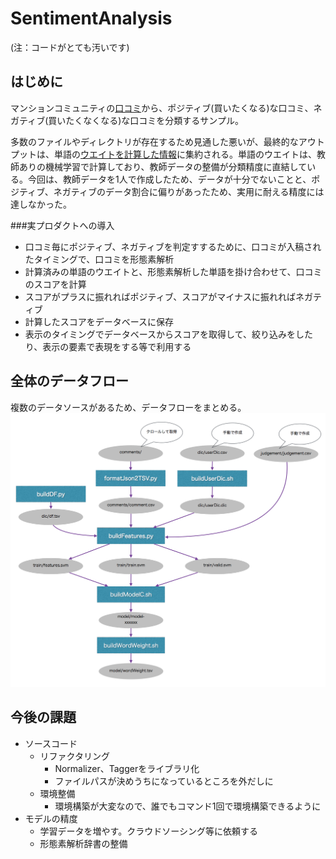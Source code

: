 SentimentAnalysis
============
(注：コードがとても汚いです)

はじめに
-----

マンションコミュニティの[口コミ](http://www.e-mansion.co.jp/bbs/thread/552397/)から、ポジティブ(買いたくなる)な口コミ、ネガティブ(買いたくなくなる)な口コミを分類するサンプル。

多数のファイルやディレクトリが存在するため見通した悪いが、最終的なアウトプットは、単語の[ウエイトを計算した情報](https://github.com/childbamboo/SentimentAnalysis/blob/master/model/wordWeight.tsv)に集約される。単語のウエイトは、教師ありの機械学習で計算しており、教師データの整備が分類精度に直結している。今回は、教師データを1人で作成したため、データが十分でないことと、ポジティブ、ネガティブのデータ割合に偏りがあったため、実用に耐える精度には達しなかった。

###実プロダクトへの導入
- 口コミ毎にポジティブ、ネガティブを判定すするために、口コミが入稿されたタイミングで、口コミを形態素解析
- 計算済みの単語のウエイトと、形態素解析した単語を掛け合わせて、口コミのスコアを計算
- スコアがプラスに振れればポジティブ、スコアがマイナスに振れればネガティブ
- 計算したスコアをデータベースに保存
- 表示のタイミングでデータベースからスコアを取得して、絞り込みをしたり、表示の要素で表現をする等で利用する

全体のデータフロー
-----
複数のデータソースがあるため、データフローをまとめる。
![データフロー](https://github.com/childbamboo/SentimentAnalysis/blob/master/images/dataflow.png)

今後の課題
-----
- ソースコード
    - リファクタリング
        - Normalizer、Taggerをライブラリ化
        - ファイルパスが決めうちになっているところを外だしに
    - 環境整備
        - 環境構築が大変なので、誰でもコマンド1回で環境構築できるように
- モデルの精度
    - 学習データを増やす。クラウドソーシング等に依頼する
    - 形態素解析辞書の整備
